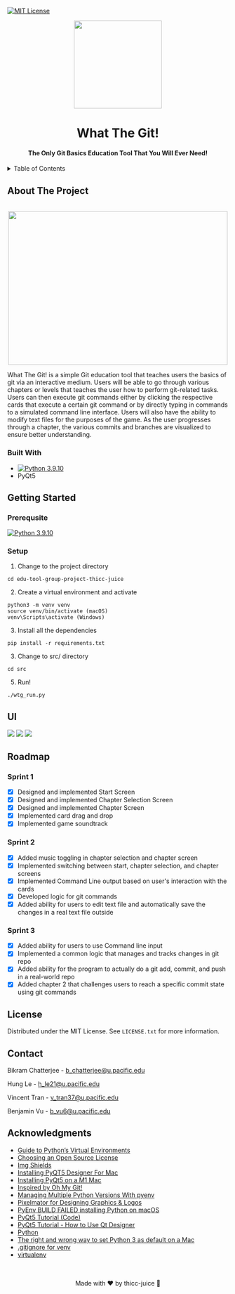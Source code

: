 [![MIT License][license-shield]][license-url]

<div align="center">
  <img src="media/logo.png" width=200 height=200>

  # What The Git!
  #### The Only Git Basics Education Tool That You Will Ever Need!
</div>

<!-- TABLE OF CONTENTS -->
<details id="table_of_contents">
  <summary>Table of Contents</summary>

- [About The Project](#about-the-projec)
    - [Built With](#built-with)
  - [Getting Started](#getting-started)
  - [UI](#ui)
  - [Roadmap](#roadmap)
  - [License](#license)
  - [Contact](#contact)
  - [Acknowledgments](#acknowledgments)

</details>


<!-- ABOUT THE PROJECT -->
## About The Project

<div align="center">
  <br>
  <img src="media/logo_octocat.png" width=500 height=350>
  <br>
 </div>
 
What The Git! is a simple Git education tool that teaches users the basics of git via an interactive medium. Users will be able to go through various chapters or levels that teaches the user how to perform git-related tasks. Users can then execute git commands either by clicking the respective cards that execute a certain git command or by directly typing in commands to a simulated command line interface. Users will also have the ability to modify text files for the purposes of the game. As the user progresses through a chapter, the various commits and branches are visualized to ensure better understanding.

### Built With 
- [![Python 3.9.10](https://img.shields.io/badge/python-3.9.10-red.svg?style=for-the-badge&logo=appveyor)](https://www.python.org/downloads/release/python-360/)
- PyQt5

<!-- GETTING STARTED -->

## Getting Started
### Prerequsite

[![Python 3.9.10](https://img.shields.io/badge/python-3.9.10-red.svg?style=for-the-badge&logo=appveyor)](https://www.python.org/downloads/release/python-360/)

### Setup
1) Change to the project directory
```
cd edu-tool-group-project-thicc-juice
```

2) Create a virtual environment and activate
```
python3 -m venv venv
source venv/bin/activate (macOS)
venv\Scripts\activate (Windows)
```

3) Install all the dependencies
```
pip install -r requirements.txt
```

3) Change to src/ directory
```
cd src
```

5) Run!
```
./wtg_run.py
```

## UI
<div>
  <img src="media/start_page.png">
  <img src="media/chapter_selection.png">
  <img src="media/chapter.png">
</div>

<!-- Roadmap -->
## Roadmap
### Sprint 1
* [x] Designed and implemented Start Screen
* [x] Designed and implemented Chapter Selection Screen
* [x] Designed and implemented Chapter Screen
* [x] Implemented card drag and drop
* [x] Implemented game soundtrack

### Sprint 2
* [x] Added music toggling in chapter selection and chapter screen
* [x] Implemented switching between start, chapter selection, and chapter screens
* [x] Implemented Command Line output based on user's interaction with the cards
* [x] Developed logic for git commands
* [x] Added ability for users to edit text file and automatically save the changes in a real text file outside

### Sprint 3
* [x] Added ability for users to use Command line input
* [x] Implemented a common logic that manages and tracks changes in git repo
* [x] Added ability for the program to actually do a git add, commit, and push in a real-world repo
* [x] Added chapter 2 that challenges users to reach a specific commit state using git commands

<!-- LICENSE -->
## License

Distributed under the MIT License. See `LICENSE.txt` for more information.

<!-- Contact -->
## Contact

Bikram Chatterjee - b_chatterjee@u.pacific.edu

Hung Le - h_le21@u.pacific.edu 

Vincent Tran - v_tran37@u.pacific.edu

Benjamin Vu - b_vu6@u.pacific.edu


<!-- Acknowledgments -->
## Acknowledgments

* [Guide to Python’s Virtual Environments](https://towardsdatascience.com/virtual-environments-104c62d48c54)
* [Choosing an Open Source License](https://choosealicense.com)
* [Img Shields](https://shields.io)
* [Installing PyQT5 Designer For Mac](https://www.youtube.com/watch?v=eR9dNRvcseU)
* [Installing PyQt5 on a M1 Mac](https://stackoverflow.com/questions/65901162/how-can-i-run-pyqt5-on-my-mac-with-m1chip)
* [Inspired by Oh My Git!](https://ohmygit.org)
* [Managing Multiple Python Versions With pyenv](https://realpython.com/intro-to-pyenv/)
* [Pixelmator for Designing Graphics & Logos](https://www.pixelmator.com/pro/)
* [PyEnv BUILD FAILED installing Python on macOS](https://stackoverflow.com/questions/51551557/pyenv-build-failed-installing-python-on-macos/58712552#58712552)
* [PyQt5 Tutorial (Code)](https://www.youtube.com/watch?v=rZcdhles6vQ)
* [PyQt5 Tutorial - How to Use Qt Designer](https://www.youtube.com/watch?v=FVpho_UiDAY)
* [Python](https://www.python.org/)
* [The right and wrong way to set Python 3 as default on a Mac](https://opensource.com/article/19/5/python-3-default-mac)
* [.gitignore for venv](https://stackoverflow.com/questions/42306410/gitignore-syntax-how-to-exclude-virtualenv-sub-directories)
* [virtualenv](https://virtualenv.pypa.io/en/latest/#using-virtualenv-without-bin-python)

<div align="center">
    <br><br>
    Made with ❤️ by thicc-juice 🧃
</div>

[logo_wtg]: media/logo.png
[contributors-shield]: https://img.shields.io/github/contributors/othneildrew/Best-README-Template.svg?style=for-the-badge
[contributors-url]: https://github.com/comp129/edu-tool-group-project-thicc-juice/graphs/contributors
[license-shield]: https://img.shields.io/github/license/othneildrew/Best-README-Template.svg?style=for-the-badge
[license-url]: https://github.com/comp129/edu-tool-group-project-thicc-juice/blob/master/LICENSE
[issues-shield]: https://img.shields.io/github/issues/i0nics/super-mario-run.svg?style=for-the-badge
[issues-url]: https://github.com/i0nics/edu-tool-group-project-thicc-juice/issues
